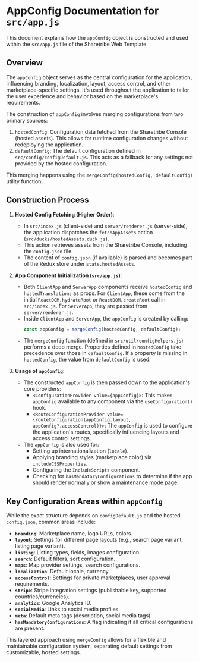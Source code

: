 # AppConfig Documentation for `src/app.js`

This document explains how the `appConfig` object is constructed and used within the `src/app.js` file of the Sharetribe Web Template.

## Overview

The `appConfig` object serves as the central configuration for the application, influencing branding, localization, layout, access control, and other marketplace-specific settings. It's used throughout the application to tailor the user experience and behavior based on the marketplace's requirements.

The construction of `appConfig` involves merging configurations from two primary sources:

1.  `hostedConfig`: Configuration data fetched from the Sharetribe Console (hosted assets). This allows for runtime configuration changes without redeploying the application.
2.  `defaultConfig`: The default configuration defined in `src/config/configDefault.js`. This acts as a fallback for any settings not provided by the hosted configuration.

This merging happens using the `mergeConfig(hostedConfig, defaultConfig)` utility function.

## Construction Process

1.  **Hosted Config Fetching (Higher Order)**:
    *   In `src/index.js` (client-side) and `server/renderer.js` (server-side), the application dispatches the `fetchAppAssets` action (`src/ducks/hostedAssets.duck.js`).
    *   This action retrieves assets from the Sharetribe Console, including the `config.json` file.
    *   The content of `config.json` (if available) is parsed and becomes part of the Redux store under `state.hostedAssets`.

2.  **App Component Initialization (`src/app.js`)**:
    *   Both `ClientApp` and `ServerApp` components receive `hostedConfig` and `hostedTranslations` as props. For `ClientApp`, these come from the initial `ReactDOM.hydrateRoot` or `ReactDOM.createRoot` call in `src/index.js`. For `ServerApp`, they are passed from `server/renderer.js`.
    *   Inside `ClientApp` and `ServerApp`, the `appConfig` is created by calling:
        ```javascript
        const appConfig = mergeConfig(hostedConfig, defaultConfig);
        ```
    *   The `mergeConfig` function (defined in `src/util/configHelpers.js`) performs a deep merge. Properties defined in `hostedConfig` take precedence over those in `defaultConfig`. If a property is missing in `hostedConfig`, the value from `defaultConfig` is used.

3.  **Usage of `appConfig`**:
    *   The constructed `appConfig` is then passed down to the application's core providers:
        *   `<ConfigurationProvider value={appConfig}>`: This makes `appConfig` available to any component via the `useConfiguration()` hook.
        *   `<RouteConfigurationProvider value={routeConfiguration(appConfig.layout, appConfig?.accessControl)}>`: The `appConfig` is used to configure the application's routes, specifically influencing layouts and access control settings.
    *   The `appConfig` is also used for:
        *   Setting up internationalization (`locale`).
        *   Applying branding styles (marketplace color) via `includeCSSProperties`.
        *   Configuring the `IncludeScripts` component.
        *   Checking for `hasMandatoryConfigurations` to determine if the app should render normally or show a maintenance mode page.

## Key Configuration Areas within `appConfig`

While the exact structure depends on `configDefault.js` and the hosted `config.json`, common areas include:

*   **`branding`**: Marketplace name, logo URLs, colors.
*   **`layout`**: Settings for different page layouts (e.g., search page variant, listing page variant).
*   **`listing`**: Listing types, fields, images configuration.
*   **`search`**: Default filters, sort configuration.
*   **`maps`**: Map provider settings, search configurations.
*   **`localization`**: Default locale, currency.
*   **`accessControl`**: Settings for private marketplaces, user approval requirements.
*   **`stripe`**: Stripe integration settings (publishable key, supported countries/currencies).
*   **`analytics`**: Google Analytics ID.
*   **`socialMedia`**: Links to social media profiles.
*   **`meta`**: Default meta tags (description, social media tags).
*   **`hasMandatoryConfigurations`**: A flag indicating if all critical configurations are present.

This layered approach using `mergeConfig` allows for a flexible and maintainable configuration system, separating default settings from customizable, hosted settings.